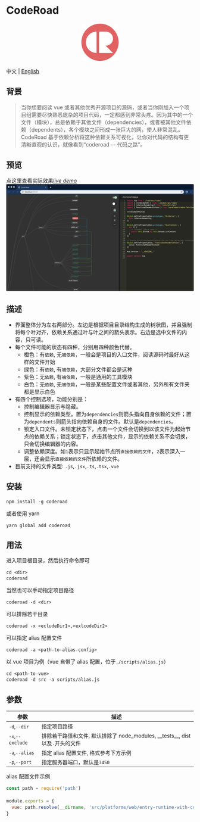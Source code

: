 # CodeRoad

<p align="center"><img width="100" src="./client/src/coderoad-icon.png" alt="coderoad logo"></p>

中文 | [English](./)

## 背景

> 当你想要阅读 vue 或者其他优秀开源项目的源码，或者当你刚加入一个项目组需要尽快熟悉庞杂的项目代码，一定都感到非常头疼。因为其中的一个文件（模块），总是依赖于其他文件（dependencies），或者被其他文件依赖（dependents），各个模块之间形成一张巨大的网，使人非常混乱。CodeRoad 基于依赖分析将这种依赖关系可视化，让你对代码的结构有更清晰直观的认识，就像看到“coderoad -- 代码之路”。

## 预览

点这里查看实际效果[_live demo_](https://coderoad.waningflow.com/)
<img src="./screenshot.png" width="1000"/>

## 描述

- 界面整体分为左右两部分。左边是根据项目目录结构生成的树状图，并且强制将每个叶对齐，依赖关系通过叶与叶之间的箭头表示。右边是选中文件的内容，只可读。
- 每个文件可能的状态有四种，分别用四种颜色代替。
  - 橙色：有`依赖`, 无`被依赖`，一般会是项目的入口文件，阅读源码时最好从这样的文件开始
  - 绿色：有`依赖`, 有`被依赖`，大部分文件都会是这种
  - 紫色：无`依赖`, 有`被依赖`，一般是通用的工具模块
  - 白色：无`依赖`, 无`被依赖`，一般是某些配置文件或者其他，另外所有文件夹都是显示白色
- 有四个控制选项，功能分别是：
  - 控制编辑器显示与隐藏。
  - 控制显示的依赖类型。置为`dependencies`则箭头指向自身依赖的文件；置为`dependents`则箭头指向依赖自身的文件。默认是`dependencies`。
  - 锁定入口文件。未锁定状态下，点击一个文件会切换到以该文件为起始节点的依赖关系；锁定状态下，点击其他文件，显示的依赖关系不会切换，只会切换编辑器的内容。
  - 调整依赖深度。如`1`表示只显示起始节点所`直接依赖的文件`，`2`表示深入一层，还会显示`直接依赖的文件`所依赖的文件。
- 目前支持的文件类型: `.js`,`.jsx`,`.ts`,`.tsx`,`.vue`

## 安装

```
npm install -g coderoad
```

或者使用 yarn

```
yarn global add coderoad
```

## 用法

进入项目根目录，然后执行命令即可

```
cd <dir>
coderoad
```

当然也可以手动指定项目路径

```
coderoad -d <dir>
```

可以排除若干目录

```
coderoad -x <ecludeDir1>,<exlcudeDir2>
```

可以指定 alias 配置文件

```
coderoad -a <path-to-alias-config>
```

以 vue 项目为例（vue 自带了 alias 配置，位于`./scripts/alias.js`）

```
cd <path-to-vue>
coderoad -d src -a scripts/alias.js
```

## 参数

| 参数             | 描述                                                                               |
| ---------------- | ---------------------------------------------------------------------------------- |
| `-d`,`--dir`     | 指定项目路径                                                                       |
| `-x`,`--exclude` | 排除若干路径和文件, 默认排除了 node_modules, \_\_tests\_\_, dist 以及`.`开头的文件 |
| `-a`,`--alias`   | 指定 alias 配置文件, 格式参考下方示例                                              |
| `-p`,`--port`    | 指定服务器端口，默认是`3450`                                                       |

alias 配置文件示例

```js
const path = require('path')

module.exports = {
  vue: path.resolve(__dirname, 'src/platforms/web/entry-runtime-with-compiler')
}
```
